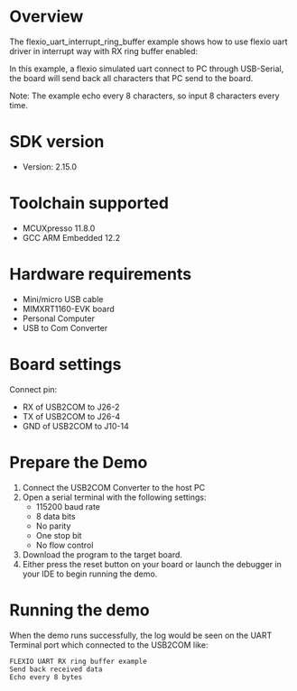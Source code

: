 Overview
========
The flexio_uart_interrupt_ring_buffer example shows how to use flexio uart driver in interrupt way with
RX ring buffer enabled:

In this example, a flexio simulated uart connect to PC through USB-Serial, the board will
send back all characters that PC send to the board.

Note: The example echo every 8 characters, so input 8 characters every time.

SDK version
===========
- Version: 2.15.0

Toolchain supported
===================
- MCUXpresso  11.8.0
- GCC ARM Embedded  12.2

Hardware requirements
=====================
- Mini/micro USB cable
- MIMXRT1160-EVK board
- Personal Computer
- USB to Com Converter

Board settings
==============
Connect pin:
- RX of USB2COM to J26-2
- TX of USB2COM to J26-4
- GND of USB2COM to J10-14

Prepare the Demo
================
1.  Connect the USB2COM Converter to the host PC 
2.  Open a serial terminal with the following settings:
    - 115200 baud rate
    - 8 data bits
    - No parity
    - One stop bit
    - No flow control
3.  Download the program to the target board.
4.  Either press the reset button on your board or launch the debugger in your IDE to begin running the demo.

Running the demo
================
When the demo runs successfully, the log would be seen on the UART Terminal port which connected to the USB2COM like:

~~~~~~~~~~~~~~~~~~~~~
FLEXIO UART RX ring buffer example
Send back received data
Echo every 8 bytes
~~~~~~~~~~~~~~~~~~~~~
